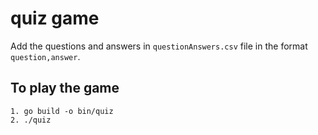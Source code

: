 # quiz game

Add the questions and answers in `questionAnswers.csv` file in the format `question,answer`. 

## To play the game

    1. go build -o bin/quiz  
    2. ./quiz
